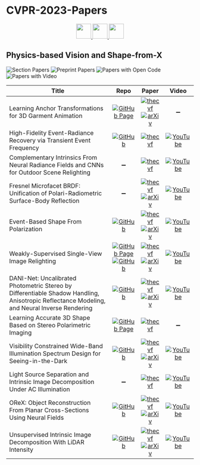 # CVPR-2023-Papers

<div align="center">
  <a href="https://github.com/DmitryRyumin/CVPR-2023-Papers/blob/main/sections/machine-learning-other-than-deep-learning.md">
    <img src="https://cdn.jsdelivr.net/gh/DmitryRyumin/NewEraAI-Papers@main/images/left.svg" width="40" />
  </a>
  <a href="https://github.com/DmitryRyumin/CVPR-2023-Papers/">
    <img src="https://cdn.jsdelivr.net/gh/DmitryRyumin/NewEraAI-Papers@main/images/home.svg" width="40" />
  </a>
  <a href="https://github.com/DmitryRyumin/CVPR-2023-Papers/blob/main/sections/biometrics.md">
    <img src="https://cdn.jsdelivr.net/gh/DmitryRyumin/NewEraAI-Papers@main/images/right.svg" width="40" />
  </a>
</div>

## Physics-based Vision and Shape-from-X

![Section Papers](https://img.shields.io/badge/Section%20Papers-12-42BA16) ![Preprint Papers](https://img.shields.io/badge/Preprint%20Papers-8-b31b1b) ![Papers with Open Code](https://img.shields.io/badge/Papers%20with%20Open%20Code-7-1D7FBF) ![Papers with Video](https://img.shields.io/badge/Papers%20with%20Video-10-FF0000)

| **Title** | **Repo** | **Paper** | **Video** |
|-----------|:--------:|:---------:|:---------:|
| Learning Anchor Transformations for 3D Garment Animation | [![GitHub Page](https://img.shields.io/badge/GitHub-Page-159957.svg)](https://semanticdh.github.io/AnchorDEF/)|[![thecvf](https://img.shields.io/badge/pdf-thecvf-7395C5.svg)](https://openaccess.thecvf.com//content/CVPR2023/papers/Zhao_Learning_Anchor_Transformations_for_3D_Garment_Animation_CVPR_2023_paper.pdf) <br /> [![arXiv](https://img.shields.io/badge/arXiv-2304.00761-b31b1b.svg)](http://arxiv.org/abs/2304.00761) | :heavy_minus_sign: |
| High-Fidelity Event-Radiance Recovery via Transient Event Frequency | [![GitHub](https://img.shields.io/github/stars/hjynwa/TEF)](https://github.com/hjynwa/TEF) | [![thecvf](https://img.shields.io/badge/pdf-thecvf-7395C5.svg)](https://openaccess.thecvf.com//content/CVPR2023/papers/Han_High-Fidelity_Event-Radiance_Recovery_via_Transient_Event_Frequency_CVPR_2023_paper.pdf)  | [![YouTube](https://img.shields.io/badge/YouTube-%23FF0000.svg?style=for-the-badge&logo=YouTube&logoColor=white)](https://www.youtube.com/watch?v=wf138eAoazE) |
| Complementary Intrinsics From Neural Radiance Fields and CNNs for Outdoor Scene Relighting |  :heavy_minus_sign: |[![thecvf](https://img.shields.io/badge/pdf-thecvf-7395C5.svg)](https://openaccess.thecvf.com//content/CVPR2023/papers/Yang_Complementary_Intrinsics_From_Neural_Radiance_Fields_and_CNNs_for_Outdoor_CVPR_2023_paper.pdf)  | [![YouTube](https://img.shields.io/badge/YouTube-%23FF0000.svg?style=for-the-badge&logo=YouTube&logoColor=white)](https://www.youtube.com/watch?v=88DIFRZlPDE) |
| Fresnel Microfacet BRDF: Unification of Polari-Radiometric Surface-Body Reflection | :heavy_minus_sign: | [![thecvf](https://img.shields.io/badge/pdf-thecvf-7395C5.svg)](https://openaccess.thecvf.com//content/CVPR2023/papers/Ichikawa_Fresnel_Microfacet_BRDF_Unification_of_Polari-Radiometric_Surface-Body_Reflection_CVPR_2023_paper.pdf) <br /> [![arXiv](https://img.shields.io/badge/arXiv-2212.04483-b31b1b.svg)](http://arxiv.org/abs/2212.04483)|[![YouTube](https://img.shields.io/badge/YouTube-%23FF0000.svg?style=for-the-badge&logo=YouTube&logoColor=white)](https://www.youtube.com/watch?v=BYyDM-6s3Jc) |
| Event-Based Shape From Polarization | [![GitHub](https://img.shields.io/github/stars/uzh-rpg/esfp)](https://github.com/uzh-rpg/esfp)|[![thecvf](https://img.shields.io/badge/pdf-thecvf-7395C5.svg)](https://openaccess.thecvf.com//content/CVPR2023/papers/Muglikar_Event-Based_Shape_From_Polarization_CVPR_2023_paper.pdf) <br /> [![arXiv](https://img.shields.io/badge/arXiv-2301.06855-b31b1b.svg)](http://arxiv.org/abs/2301.06855) | [![YouTube](https://img.shields.io/badge/YouTube-%23FF0000.svg?style=for-the-badge&logo=YouTube&logoColor=white)](https://m.youtube.com/watch?v=sF3Ue2Zkpec&pp=ygUJI2N2cHIyMDI0) |
| Weakly-Supervised Single-View Image Relighting | [![GitHub Page](https://img.shields.io/badge/GitHub-Page-159957.svg)](https://renjiaoyi.github.io/relighting/) <br /> [![GitHub](https://img.shields.io/github/stars/renjiaoyi/imagerelighting)](https://github.com/renjiaoyi/imagerelighting) | [![thecvf](https://img.shields.io/badge/pdf-thecvf-7395C5.svg)](https://openaccess.thecvf.com//content/CVPR2023/papers/Yi_Weakly-Supervised_Single-View_Image_Relighting_CVPR_2023_paper.pdf) <br /> [![arXiv](https://img.shields.io/badge/arXiv-2303.13852-b31b1b.svg)](http://arxiv.org/abs/2303.13852) | [![YouTube](https://img.shields.io/badge/YouTube-%23FF0000.svg?style=for-the-badge&logo=YouTube&logoColor=white)](https://www.youtube.com/watch?v=LetskpBfOjM) |
| DANI-Net: Uncalibrated Photometric Stereo by Differentiable Shadow Handling, Anisotropic Reflectance Modeling, and Neural Inverse Rendering | [![GitHub](https://img.shields.io/github/stars/LMozart/CVPR2023-DANI-Net)](https://github.com/LMozart/CVPR2023-DANI-Net)|[![thecvf](https://img.shields.io/badge/pdf-thecvf-7395C5.svg)](https://openaccess.thecvf.com//content/CVPR2023/papers/Li_DANI-Net_Uncalibrated_Photometric_Stereo_by_Differentiable_Shadow_Handling_Anisotropic_Reflectance_CVPR_2023_paper.pdf) <br /> [![arXiv](https://img.shields.io/badge/arXiv-2303.15101-b31b1b.svg)](https://arxiv.org/abs/2303.15101) | [![YouTube](https://img.shields.io/badge/YouTube-%23FF0000.svg?style=for-the-badge&logo=YouTube&logoColor=white)](https://www.youtube.com/watch?v=4HSLZi7bfPA) |
| Learning Accurate 3D Shape Based on Stereo Polarimetric Imaging | [![GitHub Page](https://img.shields.io/badge/GitHub-Page-159957.svg)](https://tyhuang98.github.io/learn_stereo_sfp/) | [![thecvf](https://img.shields.io/badge/pdf-thecvf-7395C5.svg)](https://openaccess.thecvf.com//content/CVPR2023/papers/Huang_Learning_Accurate_3D_Shape_Based_on_Stereo_Polarimetric_Imaging_CVPR_2023_paper.pdf) | :heavy_minus_sign: |
| Visibility Constrained Wide-Band Illumination Spectrum Design for Seeing-in-the-Dark | [![GitHub](https://img.shields.io/github/stars/MyNiuuu/VCSD)](https://github.com/MyNiuuu/VCSD) | [![thecvf](https://img.shields.io/badge/pdf-thecvf-7395C5.svg)](https://openaccess.thecvf.com//content/CVPR2023/papers/Niu_Visibility_Constrained_Wide-Band_Illumination_Spectrum_Design_for_Seeing-in-the-Dark_CVPR_2023_paper.pdf) <br /> [![arXiv](https://img.shields.io/badge/arXiv-2303.11642-b31b1b.svg)](http://arxiv.org/abs/2303.11642) | [![YouTube](https://img.shields.io/badge/YouTube-%23FF0000.svg?style=for-the-badge&logo=YouTube&logoColor=white)](https://www.youtube.com/watch?v=M91Ag6vW9nw) |
| Light Source Separation and Intrinsic Image Decomposition Under AC Illumination |  :heavy_minus_sign:  | [![thecvf](https://img.shields.io/badge/pdf-thecvf-7395C5.svg)](https://openaccess.thecvf.com//content/CVPR2023/papers/Yoshida_Light_Source_Separation_and_Intrinsic_Image_Decomposition_Under_AC_Illumination_CVPR_2023_paper.pdf)  | [![YouTube](https://img.shields.io/badge/YouTube-%23FF0000.svg?style=for-the-badge&logo=YouTube&logoColor=white)](https://www.youtube.com/watch?v=v8TjCzoI97s) |
| OReX: Object Reconstruction From Planar Cross-Sections Using Neural Fields | [![GitHub](https://img.shields.io/github/stars/haimsaw/OReX)](https://github.com/haimsaw/OReX) | [![thecvf](https://img.shields.io/badge/pdf-thecvf-7395C5.svg)](https://openaccess.thecvf.com//content/CVPR2023/papers/Sawdayee_OReX_Object_Reconstruction_From_Planar_Cross-Sections_Using_Neural_Fields_CVPR_2023_paper.pdf) <br /> [![arXiv](https://img.shields.io/badge/arXiv-2211.12886-b31b1b.svg)](http://arxiv.org/abs/2211.12886) | [![YouTube](https://img.shields.io/badge/YouTube-%23FF0000.svg?style=for-the-badge&logo=YouTube&logoColor=white)](https://www.youtube.com/watch?v=2IZKlqUZK4Q) |
| Unsupervised Intrinsic Image Decomposition With LiDAR Intensity | [![GitHub](https://img.shields.io/github/stars/ntthilab-cv/NTT-intrinsic-dataset)](https://github.com/ntthilab-cv/NTT-intrinsic-dataset) | [![thecvf](https://img.shields.io/badge/pdf-thecvf-7395C5.svg)](https://openaccess.thecvf.com//content/CVPR2023/papers/Sato_Unsupervised_Intrinsic_Image_Decomposition_With_LiDAR_Intensity_CVPR_2023_paper.pdf) <br /> [![arXiv](https://img.shields.io/badge/arXiv-2303.10820-b31b1b.svg)](http://arxiv.org/abs/2303.10820) | [![YouTube](https://img.shields.io/badge/YouTube-%23FF0000.svg?style=for-the-badge&logo=YouTube&logoColor=white)](https://www.youtube.com/watch?v=AoNh79glieU) |
